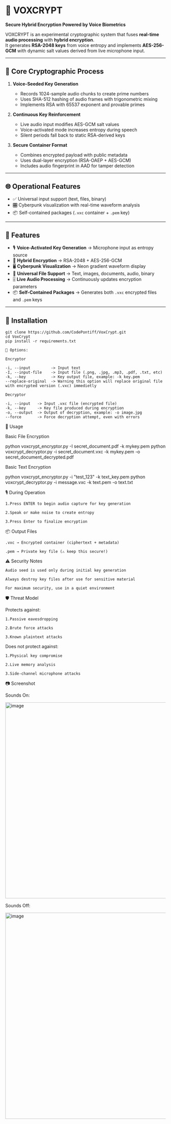 # 🎤 VOXCRYPT
**Secure Hybrid Encryption Powered by Voice Biometrics**

VOXCRYPT is an experimental cryptographic system that fuses **real-time audio processing** with **hybrid encryption**.  
It generates **RSA-2048 keys** from voice entropy and implements **AES-256-GCM** with dynamic salt values derived from live microphone input.

---

## 🔐 Core Cryptographic Process
1. **Voice-Seeded Key Generation**
   - Records 1024-sample audio chunks to create prime numbers  
   - Uses SHA-512 hashing of audio frames with trigonometric mixing  
   - Implements RSA with 65537 exponent and provable primes  

2. **Continuous Key Reinforcement**
   - Live audio input modifies AES-GCM salt values  
   - Voice-activated mode increases entropy during speech  
   - Silent periods fall back to static RSA-derived keys  

3. **Secure Container Format**
   - Combines encrypted payload with public metadata  
   - Uses dual-layer encryption (RSA-OAEP + AES-GCM)  
   - Includes audio fingerprint in AAD for tamper detection  

---

## 🌐 Operational Features
- ✅ Universal input support (text, files, binary)  
- 🎛 Cyberpunk visualization with real-time waveform analysis  
- 📦 Self-contained packages (`.vxc` container + `.pem` key)  

---

## 🌟 Features
- 🎙 **Voice-Activated Key Generation** → Microphone input as entropy source  
- 🔐 **Hybrid Encryption** → RSA-2048 + AES-256-GCM  
- 🖥 **Cyberpunk Visualization** → Neon gradient waveform display  
- 📁 **Universal File Support** → Text, images, documents, audio, binary  
- 🎚 **Live Audio Processing** → Continuously updates encryption parameters  
- 📦 **Self-Contained Packages** → Generates both `.vxc` encrypted files and `.pem` keys  

---

## 🚀 Installation
```
git clone https://github.com/CodePontiff/VoxCrypt.git
cd VoxCrypt
pip install -r requirements.txt

🔧 Options:

Encryptor

-i, --input         -> Input text
-I, --input-file    -> Input file (.png, .jpg, .mp3, .pdf, .txt, etc)
-k, --key           -> Key output file, example: -k key.pem
--replace-original  -> Warning this option will replace original file with encrypted version (.vxc) immedietly

Decryptor

-i, --input   -> Input .vxc file (encrypted file)
-k, --key     -> Key file produced during encryption
-o, --output  -> Output of decryption, example: -o image.jpg
--force       -> Force decryption attempt, even with errors
```

🎯 Usage

Basic File Encryption

python voxcrypt_encryptor.py -I secret_document.pdf -k mykey.pem
python voxcrypt_decryptor.py -i secret_document.vxc -k mykey.pem -o secret_document_decrypted.pdf

Basic Text Encryption

python voxcrypt_encryptor.py -i "test_123" -k text_key.pem
python voxcrypt_decryptor.py -i message.vxc -k text.pem -o text.txt

🎙 During Operation

    1.Press ENTER to begin audio capture for key generation

    2.Speak or make noise to create entropy

    3.Press Enter to finalize encryption

📦 Output Files

    .vxc → Encrypted container (ciphertext + metadata)

    .pem → Private key file (⚠️ keep this secure!)

⚠️ Security Notes

    Audio seed is used only during initial key generation

    Always destroy key files after use for sensitive material

    For maximum security, use in a quiet environment

🛡 Threat Model

Protects against:

    1.Passive eavesdropping

    2.Brute force attacks

    3.Known plaintext attacks

Does not protect against:

    1.Physical key compromise

    2.Live memory analysis

    3.Side-channel microphone attacks

📷 Screenshot

Sounds On:

<img width="1191" height="615" alt="image" src="https://github.com/user-attachments/assets/027539a0-0b4e-47e9-b76b-e8ff04e4eb79" />

Sounds Off:

<img width="1203" height="647" alt="image" src="https://github.com/user-attachments/assets/ff691f27-4cc6-4305-b5de-a53d25d0638b" />




